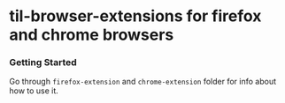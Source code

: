 # til-browser-extensions for firefox and chrome browsers

### Getting Started

Go through `firefox-extension` and `chrome-extension` folder for info about how to use it.